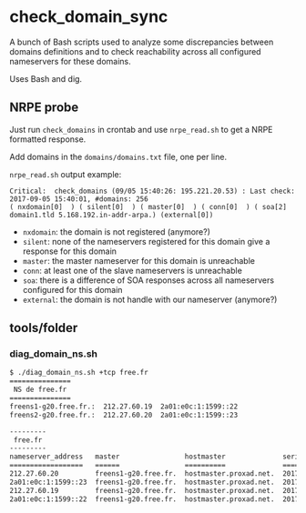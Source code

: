 # check\_domain\_sync

A bunch of Bash scripts used to analyze some discrepancies between domains definitions and to check reachability across all configured nameservers for these domains.

Uses Bash and dig.

## NRPE probe

Just run `check_domains` in crontab and use `nrpe_read.sh` to get a NRPE formatted response.

Add domains in the `domains/domains.txt` file, one per line.

`nrpe_read.sh` output example:
~~~
Critical:  check_domains (09/05 15:40:26: 195.221.20.53) : Last check: 2017-09-05 15:40:01, #domains: 256( nxdomain[0]  ) ( silent[0]  ) ( master[0]  ) ( conn[0]  ) ( soa[2] domain1.tld 5.168.192.in-addr-arpa.) (external[0])
~~~


* `nxdomain`: the domain is not registered (anymore?)
* `silent`: none of the nameservers registered for this domain give a response for this domain
* `master`: the master nameserver for this domain is unreachable
* `conn`: at least one of the slave nameservers is unreachable
* `soa`: there is a difference of SOA responses across all nameservers configured for this domain
* `external`: the domain is not handle with our nameserver (anymore?)

## tools/folder

### diag\_domain\_ns.sh

~~~bash
$ ./diag_domain_ns.sh +tcp free.fr
===============
 NS de free.fr
===============
freens1-g20.free.fr.:  212.27.60.19  2a01:e0c:1:1599::22
freens2-g20.free.fr.:  212.27.60.20  2a01:e0c:1:1599::23

---------
 free.fr
---------
nameserver_address   master                hostmaster              serial      refresh  retry  expire  minimum
==================   ======                ==========              ======      =======  =====  ======  =======
212.27.60.20         freens1-g20.free.fr.  hostmaster.proxad.net.  2017090401  10800    3600   604800  86400
2a01:e0c:1:1599::23  freens1-g20.free.fr.  hostmaster.proxad.net.  2017090401  10800    3600   604800  86400
212.27.60.19         freens1-g20.free.fr.  hostmaster.proxad.net.  2017090401  10800    3600   604800  86400
2a01:e0c:1:1599::22  freens1-g20.free.fr.  hostmaster.proxad.net.  2017090401  10800    3600   604800  86400
~~~